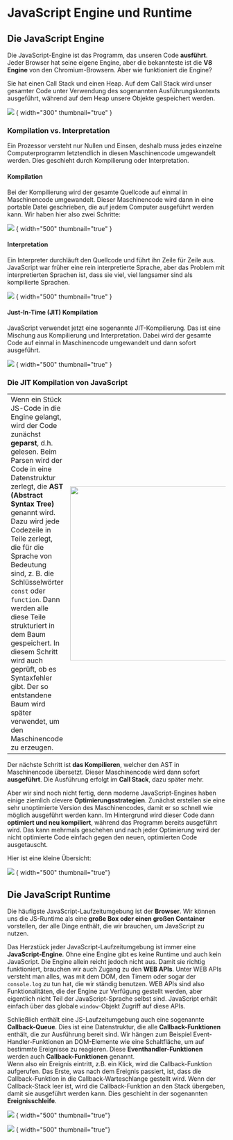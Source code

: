 # JavaScript Engine und Runtime

<show-structure depth="2" />

## Die JavaScript Engine

Die JavaScript-Engine ist das Programm, das unseren Code **ausführt**. Jeder Browser hat seine eigene Engine, aber die bekannteste ist die
**V8 Engine** von den Chromium-Browsern. Aber wie funktioniert die Engine?

Sie hat einen Call Stack und einen Heap. Auf dem Call Stack wird unser gesamter Code unter Verwendung des sogenannten Ausführungskontexts ausgeführt,
während auf dem Heap unsere Objekte gespeichert werden.

![](engine.png) { width="300" thumbnail="true" }

### Kompilation vs. Interpretation

Ein Prozessor versteht nur Nullen und Einsen, deshalb muss jedes einzelne Computerprogramm letztendlich in diesen Maschinencode umgewandelt werden.
Dies geschieht durch Kompilierung oder Interpretation.

#### Kompilation

Bei der Kompilierung wird der gesamte Quellcode auf einmal in Maschinencode umgewandelt. Dieser Maschinencode wird dann in eine portable Datei
geschrieben, die auf jedem Computer ausgeführt werden kann. Wir haben hier also zwei Schritte:

![](compilation.png) { width="500" thumbnail="true" }

#### Interpretation

Ein Interpreter durchläuft den Quellcode und führt ihn Zeile für Zeile aus. JavaScript war früher eine rein interpretierte Sprache, aber das Problem
mit interpretierten Sprachen ist, dass sie viel, viel langsamer sind als kompilierte Sprachen.

![](interpreted.png) { width="500" thumbnail="true" }

#### Just-In-Time (JIT) Kompilation

JavaScript verwendet jetzt eine sogenannte JIT-Kompilierung. Das ist eine Mischung aus Kompilierung und Interpretation. Dabei wird der gesamte Code
auf einmal in Maschinencode umgewandelt und dann sofort ausgeführt.

![](jit.png) { width="500" thumbnail="true" }

### Die JIT Kompilation von JavaScript

<table style="none">
<tr><td>Wenn ein Stück JS-Code in die Engine gelangt, wird der Code zunächst <b>geparst</b>, d.h. gelesen. Beim Parsen wird der Code in eine Datenstruktur zerlegt, die <b>AST (Abstract Syntax Tree)</b> genannt wird. Dazu wird jede Codezeile in Teile zerlegt, die für die Sprache von Bedeutung sind, z. B. die Schlüsselwörter <code>const</code> oder <code>function</code>. Dann werden alle diese Teile strukturiert in dem Baum gespeichert. In diesem Schritt wird auch geprüft, ob es Syntaxfehler gibt. Der so entstandene Baum wird später verwendet, um den Maschinencode zu erzeugen.</td><td><img src="AST.png" alt="" height="400" thumbnail="true"/></td></tr>
</table>

Der nächste Schritt ist **das Kompilieren**, welcher den AST in Maschinencode übersetzt. Dieser Maschinencode wird dann sofort **ausgeführt**. Die
Ausführung erfolgt im **Call Stack**, dazu später mehr.

Aber wir sind noch nicht fertig, denn moderne JavaScript-Engines haben einige ziemlich clevere **Optimierungsstrategien**. Zunächst erstellen sie eine
sehr unoptimierte Version des Maschinencodes, damit er so schnell wie möglich ausgeführt werden kann. Im Hintergrund wird dieser Code dann **optimiert
und neu kompiliert**, während das Programm bereits ausgeführt wird. Das kann mehrmals geschehen und nach jeder Optimierung wird der nicht optimierte
Code einfach gegen den neuen, optimierten Code ausgetauscht.

Hier ist eine kleine Übersicht:

![](engine_uebersicht.png) { width="500" thumbnail="true"}

## Die JavaScript Runtime

Die häufigste JavaScript-Laufzeitumgebung ist der **Browser**. Wir können uns die JS-Runtime als eine **große Box oder einen großen Container**
vorstellen, der alle Dinge enthält, die wir brauchen, um JavaScript zu nutzen.

Das Herzstück jeder JavaScript-Laufzeitumgebung ist immer eine **JavaScript-Engine**. Ohne eine Engine gibt es keine Runtime und auch kein JavaScript.
Die Engine allein reicht jedoch nicht aus. Damit sie richtig funktioniert, brauchen wir auch Zugang zu den **WEB APIs**. Unter WEB APIs versteht man
alles, was mit dem DOM, den Timern oder sogar der `console.log` zu tun hat, die wir ständig benutzen. WEB APIs sind also Funktionalitäten, die der
Engine zur Verfügung gestellt werden, aber eigentlich nicht Teil der JavaScript-Sprache selbst sind. JavaScript erhält einfach über das
globale `window`-Objekt Zugriff auf diese APIs.

Schließlich enthält eine JS-Laufzeitumgebung auch eine sogenannte **Callback-Queue**. Dies ist eine Datenstruktur, die alle **Callback-Funktionen**
enthält, die zur Ausführung bereit sind. Wir hängen zum Beispiel Event-Handler-Funktionen an DOM-Elemente wie eine Schaltfläche, um auf bestimmte
Ereignisse zu reagieren. Diese **Eventhandler-Funktionen** werden auch **Callback-Funktionen** genannt.  
Wenn also ein Ereignis eintritt, z.B. ein Klick, wird die Callback-Funktion aufgerufen. Das Erste, was nach dem Ereignis passiert, ist, dass die
Callback-Funktion in die Callback-Warteschlange gestellt wird. Wenn der Callback-Stack leer ist, wird die Callback-Funktion an den Stack übergeben,
damit sie ausgeführt werden kann. Dies geschieht in der sogenannten **Ereignisschleife**.

![](runtime_1.png) { width="500" thumbnail="true"}

![](runtime_2.png) { width="500" thumbnail="true"}
